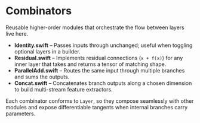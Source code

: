 # Combinators

Reusable higher-order modules that orchestrate the flow between layers live here.

- **Identity.swift** – Passes inputs through unchanged; useful when toggling optional layers in a builder.
- **Residual.swift** – Implements residual connections (`x + f(x)`) for any inner layer that takes and returns a tensor of matching shape.
- **ParallelAdd.swift** – Routes the same input through multiple branches and sums the outputs.
- **Concat.swift** – Concatenates branch outputs along a chosen dimension to build multi-stream feature extractors.

Each combinator conforms to `Layer`, so they compose seamlessly with other modules and expose differentiable tangents when internal branches carry parameters.
